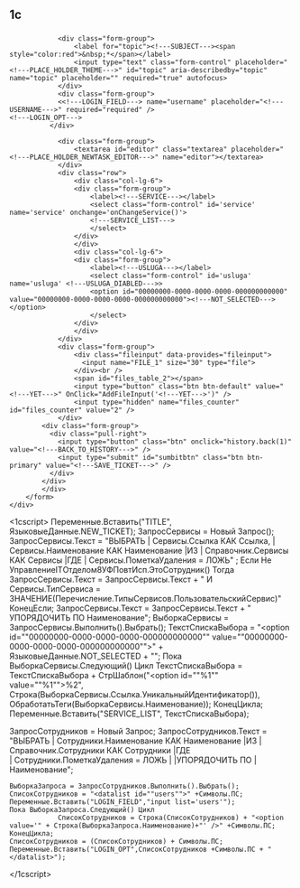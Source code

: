 ## 1c
<htmlteg>
<!---include(header.html)--->
<script src="<!---BASE_URL--->/tinymce/tinymce.min.js"></script>
<script>
function onChangeService() {
    var json = {
        query: "uslugalist",
        service: $('#service').val()
    };   
    $.ajax({
        data: json,
        url: '<!---BASE_URL--->/query.html',
        success: function(data){
        	$('#usluga').empty();
        	if ("list" in data && data.list !== undefined){        		
	 			$('#usluga').append(data.list);
	 		} else {
	 			$('#usluga').append('<option id="00000000-0000-0000-0000-000000000000" value="00000000-0000-0000-0000-000000000000"><!---NOT_SELECTED---></option>');
	 		}
            //console.log(data.list);
        },
        fail: function(data){
        	$('#usluga').empty();
        	$('#usluga').append('<option id="00000000-0000-0000-0000-000000000000" value="00000000-0000-0000-0000-000000000000"><!---NOT_SELECTED---></option>');
            console.log(json);
        }        
    });
   }
</script>
<div class="row">
	<div class="col-lg-12">
		<div class="box box-primary">
            <div class="box-header with-border">
              <h3 class="box-title"><!---FILL_FORM---></h3>
            </div>
            <!-- /.box-header -->
				<form id="mainform" name="mainform" enctype="multipart/form-data" method="post" action="<!---BASE_URL--->/ticket_ok.html">
				<div class="box-body">
				            
				<div class="form-group">
					<label for="topic"><!---SUBJECT---><span style="color:red">&nbsp;*</span></label>
					<input type="text" class="form-control" placeholder="<!---PLACE_HOLDER_THEME--->" id="topic" aria-describedby="topic" name="topic" placeholder="" required="true" autofocus>
				</div>	
				<div class="form-group">
				<<!---LOGIN_FIELD---> name="username" placeholder="<!---USERNAME--->" required="required" />
	<!---LOGIN_OPT---> 
              </div>
							                     
				<div class="form-group">
	            	<textarea id="editor" class="textarea" placeholder="<!---PLACE_HOLDER_NEWTASK_EDITOR--->" name="editor"></textarea>
	            </div>          
				<div class="row">
					<div class="col-lg-6">
					<div class="form-group">
						<label><!---SERVICE---></label>					 
						<select class="form-control" id='service' name='service' onchange='onChangeService()'>
						<!---SERVICE_LIST--->
						</select>
					</div>
					</div>					
					<div class="col-lg-6">
					<div class="form-group">
						<label><!---USLUGA---></label>
						<select class="form-control" id='usluga' name='usluga' <!---USLUGA_DIABLED--->>
						<option id="00000000-0000-0000-0000-000000000000" value="00000000-0000-0000-0000-000000000000"><!---NOT_SELECTED---></option>
						</select>
					</div>
					</div>
				</div>						            
	            <div class="form-group">
					<div class="fileinput" data-provides="fileinput">
					  <input name="FILE_1" size="30" type="file">
					</div><br />					
					<span id="files_table_2"></span>
					<input type="button" class="btn btn-default" value="<!---YET--->" OnClick="AddFileInput('<!---YET--->')" />
					<input type="hidden" name="files_counter" id="files_counter" value="2" />
				</div>			    		            
			<div class="form-group">
	          <div class="pull-right">
	          	<input type="button" class="btn" onclick="history.back(1)" value="<!---BACK_TO_HISTORY--->" />
	            <input type="submit" id="sumbitbtn" class="btn btn-primary" value="<!---SAVE_TICKET--->" />
	          </div>
	        </div>			              
			</div>  			  
		</form>
    </div>                            	
</div>
</div>    
<script>
formUploader = {
    prepareForm: function(form){
        // Каждая значимая кнопка формы при клике должна создать одноименное hidden поле,
        // чтобы на сервер передалась информация о том, какая кнопка была кликнута
        var allFormFields = form.getElementsByTagName('input');
        for (var i=0; i<allFormFields.length; i++){
            if(allFormFields[i].type == 'submit' && allFormFields[i].name){
                allFormFields[i].onclick = function(){
                    formUploader.createHiddenField(this);
                }
            }
        }

        // Визуализируем форму как отправляемую на сервер на событии onsubmit
        // (в т.ч. делаем все кнопки неактивными)
        form.onsubmit = function(){
            formUploader.setFormLoading(form);
        }

        // Очищаем визуализацию формы (в т.ч. делаем все кнопки вновь активными)
        // при уходе со страницы - по глобальному событию onunload
        window.onunload = function(){
            formUploader.clearFormLoading(form)
        }
    },

    setFormLoading: function(form){
        // Создаем визуализацию загрузки формы и делаем все кнопки неактивными
        document.getElementById("sumbitbtn").disabled=true;
    },
	
    clearFormLoading: function(form){
        // Очищаем форму от визуализации загрузки и возвращаем кнопки в активное состояние
        document.getElementById("sumbitbtn").disabled=false;
    },

    createHiddenField: function(button){
        var input = document.createElement('input');
        input.type = 'hidden';
        input.name = button.name;
        input.value = button.value;
        button.parentNode.insertBefore(input, button);
    }
}
</script>

<script>
    formUploader.prepareForm(document.getElementById('mainform'));
</script>

<script>
function AddFileInput()
{
	var counter = document.getElementById("files_counter").value;
	var table = document.getElementById("files_table_"+counter);

	document.getElementById("files_counter").value = ++counter;
	table.innerHTML += '<input name="FILE_'+counter+'" size="30" type="file"><br /><span id="files_table_'+counter+'"></span>';
}  
</script>

<!---include(footer.html)--->

<script>
    window.getInputContent = function()
    {
        return $('#editor').val();
    };

	function CheckForm()
	{
		var el = document.getElementsByName('topic')[0];
		if (el.value.trim()=="") {
			ShowMessage('Укажите тему задачи!', 'TOPIC');
			el.focus();
			return false;
		} else if (getInputContent().trim()=="") {
			ShowMessage('Заполните описание задачи!');
			return false;
		} else {
			return true;
		};	
	};	
</script>

<script>
(function($) {
    $.enhanceFormsBehaviour = function() {
        $('form').enhanceBehaviour();
    }

    $.fn.enhanceBehaviour = function() {
        return this.each(function() {
            var submits = $(this).find(':submit');
            submits.click(function() {
                var hidden = document.createElement('input');
                hidden.type = 'hidden';
                hidden.name = this.name;
                hidden.value = this.value;
                this.parentNode.insertBefore(hidden, this)
            });
            $(this).submit(function() {
                submits.attr("disabled", "disabled");
            });         
            $(window).unload(function() {
                submits.removeAttr("disabled");
            })
         }); 
    }
})(jQuery);
</script>

<script type="text/javascript">
  tinymce.init({
    selector: 'textarea#editor',
    height: 300,
    menubar: false,
    language: 'ru',    
    plugins: "lists media paste image help link imagetools table",
    toolbar: "undo redo | formatselect | bold italic underline blockquote forecolor backcolor | removeformat | bullist numlist outdent indent | link code table media paste image | help",
    contextmenu: "link image imagetools table removeformat",
    paste_data_images: true
  });
 </script>
</htmlteg>

<1cscript>
  Переменные.Вставить("TITLE", ЯзыковыеДанные.NEW_TICKET);
ЗапросСервисы = Новый Запрос();
ЗапросСервисы.Текст =
	"ВЫБРАТЬ
	|	Сервисы.Ссылка КАК Ссылка,
	|	Сервисы.Наименование КАК Наименование
	|ИЗ
	|	Справочник.Сервисы КАК Сервисы
	|ГДЕ
	|	Сервисы.ПометкаУдаления = ЛОЖЬ"
	;
Если Не УправлениеITОтделом8УФПовтИсп.ЭтоСотрудник() Тогда
	ЗапросСервисы.Текст = ЗапросСервисы.Текст + "	И Сервисы.ТипСервиса = ЗНАЧЕНИЕ(Перечисление.ТипыСервисов.ПользовательскийСервис)"
КонецЕсли;
ЗапросСервисы.Текст = ЗапросСервисы.Текст + " УПОРЯДОЧИТЬ ПО	Наименование";
ВыборкаСервисы = ЗапросСервисы.Выполнить().Выбрать();
ТекстСпискаВыбора = "<option id=""00000000-0000-0000-0000-000000000000"" value=""00000000-0000-0000-0000-000000000000"">" + ЯзыковыеДанные.NOT_SELECTED + "</option>";
Пока ВыборкаСервисы.Следующий() Цикл
	ТекстСпискаВыбора = ТекстСпискаВыбора
		+ СтрШаблон("<option id=""%1"" value=""%1"">%2</option>", Строка(ВыборкаСервисы.Ссылка.УникальныйИдентификатор()), ОбработатьТеги(ВыборкаСервисы.Наименование));
КонецЦикла;
Переменные.Вставить("SERVICE_LIST", 	ТекстСпискаВыбора);   

ЗапросСотрудников = Новый Запрос;
		ЗапросСотрудников.Текст = 
			"ВЫБРАТЬ
			|	Сотрудники.Наименование КАК Наименование
			|ИЗ
			|	Справочник.Сотрудники КАК Сотрудники
			|ГДЕ	
			|	Сотрудники.ПометкаУдаления = ЛОЖЬ
			|
			|УПОРЯДОЧИТЬ ПО
			|	Наименование";
		
	ВыборкаЗапроса = ЗапросСотрудников.Выполнить().Выбрать();
	СписокСотрудников = "<datalist id=""users"">" +Символы.ПС;
	Переменные.Вставить("LOGIN_FIELD","input list='users'");
	Пока ВыборкаЗапроса.Следующий() Цикл
				СписокСотрудников = Строка(СписокСотрудников) + "<option value='" + Строка(ВыборкаЗапроса.Наименование)+"' />" +Символы.ПС;
	КонецЦикла;
	СписокСотрудников = (СписокСотрудников) + Символы.ПС;
	Переменные.Вставить("LOGIN_OPT",СписокСотрудников +Символы.ПС + "</datalist>");   
</1cscript>
